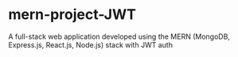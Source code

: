 # mern-project-JWT
 A full-stack web application developed using the MERN (MongoDB, Express.js, React.js, Node.js) stack with JWT auth

